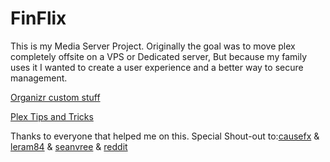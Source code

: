 # FinFlix
This is my Media Server Project. 
Originally the goal was to move plex completely offsite on a VPS or Dedicated server,
But because my family uses it I wanted to create a user experience and a better way to secure management.

[Organizr custom stuff](https://github.com/jonfinley/FinFlix/tree/master/organizr)

[Plex Tips and Tricks](https://github.com/jonfinley/FinFlix/tree/master/PlexTipsNTricks)


Thanks to everyone that helped me on this.
Special Shout-out to:[causefx](https://github.com/causefx) & [leram84](https://github.com/leram84) & [seanvree](https://github.com/seanvree) & [reddit](www.reddit.com)

